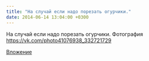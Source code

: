 ```yaml
---
title: "На случай если надо порезать огурчики."
date: 2014-06-14 13:04:00 +0300
---
```


На случай если надо порезать огурчики.
Фотография
https://vk.com/photo41076938_332721729

[Вложение](https://vk.com/photo41076938_332721729)
